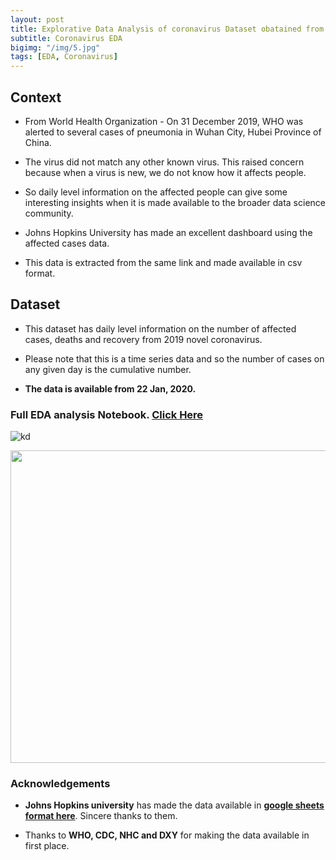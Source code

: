 ```yaml
---
layout: post
title: Explorative Data Analysis of coronavirus Dataset obatained from WHO
subtitle: Coronavirus EDA
bigimg: "/img/5.jpg"
tags: [EDA, Coronavirus]
---
```


## Context


* From World Health Organization - On 31 December 2019, WHO was alerted to several cases of pneumonia in Wuhan City, Hubei Province of China. 
* The virus did not match any other known virus. This raised concern because when a virus is new, we do not know how it affects people.

* So daily level information on the affected people can give some interesting insights when it is made available to the broader data science community.

* Johns Hopkins University has made an excellent dashboard using the affected cases data. 
* This data is extracted from the same link and made available in csv format.

## Dataset

* This dataset has daily level information on the number of affected cases, deaths and recovery from 2019 novel coronavirus. 
* Please note that this is a time series data and so the number of cases on any given day is the cumulative number.

* **The data is available from 22 Jan, 2020.**



### Full EDA analysis Notebook. [**Click Here**](https://shadab4150.github.io/practice_projects/coronavirus_map.html)

![kd](https://i.ibb.co/pZPmGKY/pojcjhcjhhj.jpg)

<center><img src="https://i.ibb.co/Dky1Zjp/newplot24.png" width="1980" height="500"/></center>


### Acknowledgements

* **Johns Hopkins university** has made the data available in [**google sheets format here**](https://docs.google.com/spreadsheets/d/1yZv9w9zRKwrGTaR-YzmAqMefw4wMlaXocejdxZaTs6w/htmlview?usp=sharing&sle=true#). Sincere thanks to them.

* Thanks to **WHO, CDC, NHC and DXY** for making the data available in first place.

